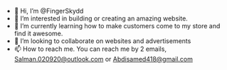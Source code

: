 - 👋 Hi, I’m @FingerSkydd
- 👀 I’m interested in building or creating an amazing website.
- 🌱 I’m currently learning how to make customers come to my store and find it awesome.
- 💞️ I’m looking to collaborate on websites and advertisements
- 📫 How to reach me. You can reach me by 2 emails, Salman.020920@outlook.com or Abdisamed418@gmail.com

<!---
FingerSkydd/FingerSkydd is a ✨ special ✨ repository because its `README.md` (this file) appears on your GitHub profile.
You can click the Preview link to take a look at your changes.
--->
